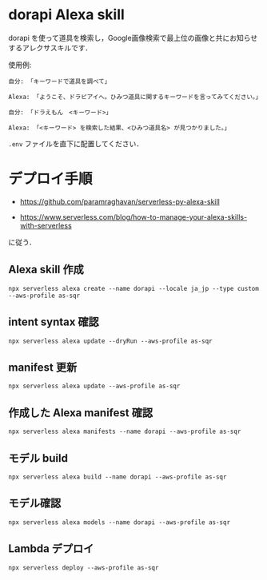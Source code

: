 # dorapi Alexa skill
dorapi を使って道具を検索し，Google画像検索で最上位の画像と共にお知らせするアレクサスキルです．

使用例:

```
自分: 「キーワードで道具を調べて」
```

```
Alexa: 「ようこそ、ドラピアイへ。ひみつ道具に関するキーワードを言ってみてください。」
```

```
自分: 「ドラえもん　<キーワード>」
```

```
Alexa: 「<キーワード> を検索した結果、<ひみつ道具名> が見つかりました。」
```

`.env` ファイルを直下に配置してください．

# デプロイ手順
- https://github.com/paramraghavan/serverless-py-alexa-skill

- https://www.serverless.com/blog/how-to-manage-your-alexa-skills-with-serverless

に従う．

## Alexa skill 作成
```
npx serverless alexa create --name dorapi --locale ja_jp --type custom --aws-profile as-sqr
```

## intent syntax 確認
```
npx serverless alexa update --dryRun --aws-profile as-sqr
```

## manifest 更新

```
npx serverless alexa update --aws-profile as-sqr
```

## 作成した Alexa manifest 確認
```
npx serverless alexa manifests --name dorapi --aws-profile as-sqr
```

## モデル build
```
npx serverless alexa build --name dorapi --aws-profile as-sqr
```

## モデル確認
```
npx serverless alexa models --name dorapi --aws-profile as-sqr
```

## Lambda デプロイ
```
npx serverless deploy --aws-profile as-sqr
```
